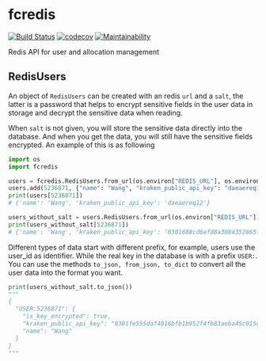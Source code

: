 # fcredis
[![Build Status](https://travis-ci.com/forever-am/fcredis.svg?branch=master)](https://travis-ci.com/forever-am/fcredis)
[![codecov](https://codecov.io/gh/forever-am/fcredis/branch/master/graph/badge.svg)](https://codecov.io/gh/forever-am/fcredis)
[![Maintainability](https://api.codeclimate.com/v1/badges/223b776a230b67ed426c/maintainability)](https://codeclimate.com/github/forever-am/fcredis/maintainability)

Redis API for user and allocation management

## RedisUsers

An object of `RedisUsers` can be created with an redis `url` and a `salt`, the latter is a password that helps 
to encrypt sensitive fields in the user data in storage and decrypt the sensitive data when reading.

When `salt` is not given, you will store the sensitive data directly into the database. And when you get the data,
you will still have the sensitive fields encrypted. An example of this is as following

```python
import os
import fcredis

users = fcredis.RedisUsers.from_url(os.environ["REDIS_URL"], os.environ.get("REDIS_USERS_SALT"))
users.add(5236871, {"name": "Wang", "kraken_public_api_key": "daeaereq12"})
print(users[5236871])
# {'name': 'Wang', 'kraken_public_api_key': 'daeaereq12'}

users_without_salt = users.RedisUsers.from_url(os.environ["REDIS_URL"])
print(users_without_salt[5236871])
# {'name': 'Wang', 'kraken_public_api_key': '0301688cd6efd8a3084352865ffade534ba3e20c9e3a527b5eb1b57e80c6f802782966ff897ecfe4843b4817d2286a05b570b852ab51d6bde1b4bcd652c6a3d7e9ed8fb54db4ac89597b6df07153001a60f3', 'is_key_encrypted': True}
```

Different types of data start with different prefix, for example, users use the user_id as identifier.
While the real key in the database is with a prefix `USER:`.
You can use the methods `to_json, from_json, to_dict` to convert all the user data into the format you want.

```python
print(users_without_salt.to_json())
"""
{
  "USER:5236871": {
    "is_key_encrypted": true,
    "kraken_public_api_key": "0301fe555daf4016bfb1b952f4fb83aeba45c015d9ebb15980ad710bebe8323af24528d25e52c74698560d7c212034e822354500051b66b1e42653bf88bda8f42d3ea3411697809f7a098e19ef427fafb093",
    "name": "Wang"
  }
}
"""
``` 